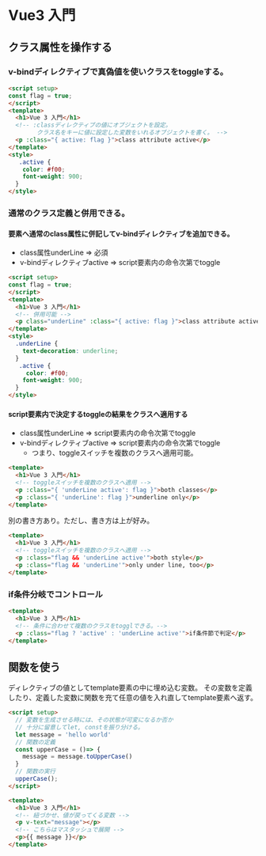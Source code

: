 # Vue3 入門

## クラス属性を操作する

### v-bindディレクティブで真偽値を使いクラスをtoggleする。

```html
<script setup>
const flag = true;
</script>
<template>
  <h1>Vue 3 入門</h1>
  <!-- :classディレクティブの値にオブジェクトを設定。
        クラス名をキーに値に設定した変数をいれるオブジェクトを書く。 -->
  <p :class="{ active: flag }">class attribute active</p>
</template>
<style>
   .active {
    color: #f00;
    font-weight: 900;
  } 
</style>
```

### 通常のクラス定義と併用できる。

#### 要素へ通常のclass属性に併記してv-bindディレクティブを追加できる。

- class属性underLine => 必須
- v-bindディレクティブactive => script要素内の命令次第でtoggle

```html
<script setup>
const flag = true;
</script>
<template>
  <h1>Vue 3 入門</h1>
  <!-- 併用可能 -->
  <p class="underLine" :class="{ active: flag }">class attribute active</p>
</template>
<style>
  .underLine {
    text-decoration: underline;
  }
   .active {
     color: #f00;
    font-weight: 900;
  } 
</style>
```

#### script要素内で決定するtoggleの結果をクラスへ適用する

- class属性underLine => script要素内の命令次第でtoggle
- v-bindディレクティブactive => script要素内の命令次第でtoggle
  - つまり、toggleスイッチを複数のクラスへ適用可能。

```html
<template>
  <h1>Vue 3 入門</h1>
  <!-- toggleスイッチを複数のクラスへ適用 -->
  <p :class="{ 'underLine active': flag }">both classes</p>
  <p :class="{ 'underLine': flag }">underline only</p>
</template>
```

別の書き方あり。ただし、書き方は上が好み。

```html
<template>
  <h1>Vue 3 入門</h1>
  <!-- toggleスイッチを複数のクラスへ適用 -->
  <p :class="flag && 'underLine active'">both style</p>
  <p :class="flag && 'underLine'">only under line, too</p>
</template>
```

### if条件分岐でコントロール

```html
<template>
  <h1>Vue 3 入門</h1>
  <!-- 条件に合わせて複数のクラスをtogglできる。-->
  <p :class="flag ? 'active' : 'underLine active'">if条件節で判定</p>
</template>
```

## 関数を使う

ディレクティブの値としてtemplate要素の中に埋め込む変数。
その変数を定義したり、定義した変数に関数を充て任意の値を入れ直してtemplate要素へ返す。

```html
<script setup>
  // 変数を生成させる時には、その状態が可変になるか否か
  // 十分に留意してlet, constを振り分ける。
  let message = 'hello world'
  // 関数の定義
  const upperCase = ()=> {
    message = message.toUpperCase()
  }
  // 関数の実行
  upperCase();
</script>

<template>
  <h1>Vue 3 入門</h1>
  <!-- 紐づかせ、値が戻ってくる変数 -->
  <p v-text="message"></p>
  <!-- こちらはマスタッシュで展開 -->
  <p>{{ message }}</p>
</template>
```